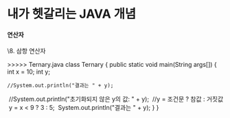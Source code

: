 # 내가 헷갈리는 JAVA 개념



#### 연산자



[](http://lectureblue.pe.kr/ckstorage/images/java/04/java04-01.jpg)

\8. 삼항 연산자 

\>>>>> Ternary.java 
class Ternary 
{ 
  public static void main(String args[]) 
  { 
    int x = 10; 
    int y; 
     
    //System.out.println("결과는 " + y); 

​    //System.out.println("초기화되지 않은 y의 값: " + y); 
​    //y = 조건문 ? 참값 : 거짓값 
​    y = x < 9 ? 3 : 5; 
​    System.out.println("결과는 " + y); 
  } 
} 













